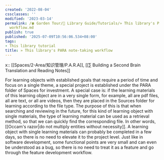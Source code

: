 ```yaml
---
created: '2022-08-04'
cssclasses: ''
modified: '2023-03-14'
permalink: /🍀 Garden Tour/🧰 Library Guide/Tutorials/» This library's PARA note-taking
  workflow.md
publish: true
published: '2025-07-09T10:56:06.534+08:00'
tags:
- This library tutorial
title: » This library's PARA note-taking workflow
---
```

x:: [[Spaces/2-Area/知识管理/P.A.R.A]], [[∑ Building a Second Brain Translation and Reading Notes]]

For learning objects with established goals that require a period of time and focus on a single theme, a special project is established under the PARA folder of Spaces for investment. A special case is: if the learning materials of this learning object are in a very single form, for example, all are pdf files, all are text, or all are videos, then they are placed in the Sources folder for learning according to the file type. The purpose of this is that when searching and reviewing in the future, for this kind of learning object with single materials, the type of learning material can be used as a retrieval method, so that we can quickly find the corresponding file. In other words, [[Occam's razor\|do not multiply entities without necessity]]. A learning object with single learning materials can probably be completed in a few days, so there is no need to elevate it to the project level. Just like in software development, some functional points are very small and can even be understood as a bug, so there is no need to treat it as a feature and go through the feature development workflow. 